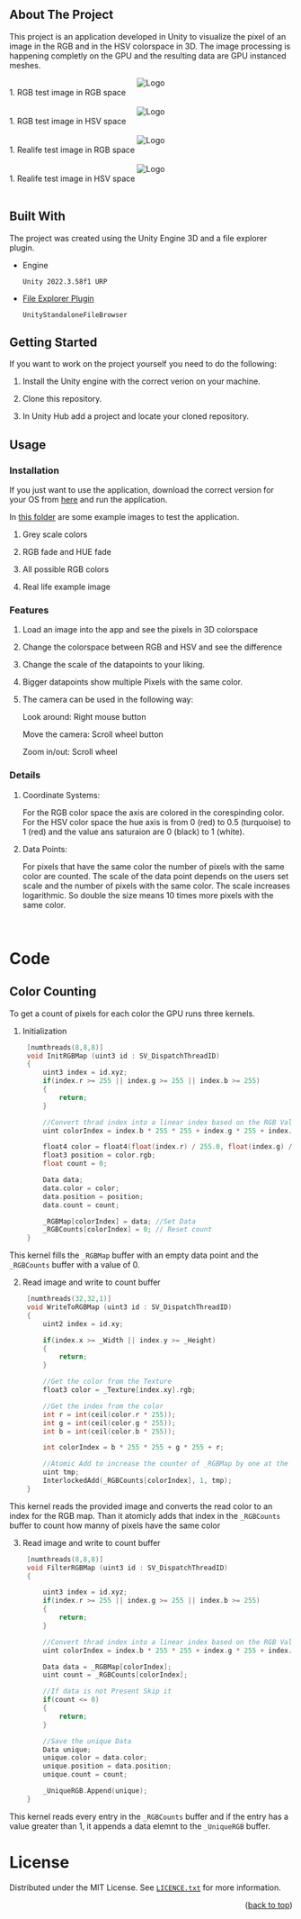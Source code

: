 <a id="readme-top"></a>

<!-- ABOUT THE PROJECT -->
## About The Project
This project is an application developed in Unity to visualize the pixel of an image in the RGB and in the HSV colorspace in 3D. The image processing is happening completly on the GPU and the resulting data are GPU instanced meshes. 

<div align="center">
    <img src="PreviewImages/Preview_1_RGB.png" alt="Logo" width="auto" height="auto">
  </div>
1. RGB test image in RGB space
<br/> 
<br/> 
<div align="center">
    <img src="PreviewImages/Preview_1_HSV.png" alt="Logo" width="auto" height="auto">
</div>
1. RGB test image in HSV space
<br/> 
<br/> 
<div align="center">
    <img src="PreviewImages/Preview_2_RGB.png" alt="Logo" width="auto" height="auto">
</div>
1. Realife test image in RGB space
<br/> 
<br/> 
<div align="center">
    <img src="PreviewImages/Preview_2_HSV.png" alt="Logo" width="auto" height="auto">
</div>
1. Realife test image in HSV space
<br/> 
<br/> 




## Built With
The project was created using the Unity Engine 3D and a file explorer plugin.

* Engine
  ```
  Unity 2022.3.58f1 URP
  ```
* <a href="https://github.com/gkngkc/UnityStandaloneFileBrowser">File Explorer Plugin</a>
  ```
  UnityStandaloneFileBrowser
  ```


<!-- GETTING STARTED -->
## Getting Started
If you want to work on the project yourself you need to do the following:

1. Install the Unity engine with the correct verion on your machine. 

2. Clone this repository.
   
3. In Unity Hub add a project and locate your cloned repository.  

<!-- USAGE EXAMPLES -->
## Usage

### Installation
If you just want to use the application, download the correct version for your OS from <a href="https://github.com/sebastianregelmann/3D-Color-Space-Visualizer/releases">here</a> and run the application. 

In <a href="Assets/Test_Images">this folder</a> are some example images to test the application. 
1. Grey scale colors
   
2. RGB fade and HUE fade
   
3. All possible RGB colors
   
4. Real life example image

### Features
1. Load an image into the app and see the pixels in 3D colorspace

2. Change the colorspace between RGB and HSV and see the difference

3. Change the scale of the datapoints to your liking.

4. Bigger datapoints show multiple Pixels with the same color.

5. The camera can be used in the following way: 
  
    Look around: Right mouse button

    Move the camera: Scroll wheel button
  
    Zoom in/out: Scroll wheel


### Details

1. Coordinate Systems: 
   
   For the RGB color space the axis are colored in the corespinding color. 
   For the HSV color space the hue axis is from 0 (red) to 0.5 (turquoise) to 1 (red) and the value ans saturaion are 0 (black) to 1 (white). 

2. Data Points: 
   
   For pixels that have the same color the number of pixels with the same color are counted. The scale of the data point depends on the users set scale and the number of pixels with the same color. The scale increases logarithmic. So double the size means 10 times more pixels with the same color.
<br/> 

# Code
## Color Counting 
To get a count of pixels for each color the GPU runs three kernels. 
1. Initialization
   ```cpp
    [numthreads(8,8,8)]
    void InitRGBMap (uint3 id : SV_DispatchThreadID)
    {
        uint3 index = id.xyz;
        if(index.r >= 255 || index.g >= 255 || index.b >= 255)
        {
            return;
        }

        //Convert thrad index into a linear index based on the RGB Values
        uint colorIndex = index.b * 255 * 255 + index.g * 255 + index.r;

        float4 color = float4(float(index.r) / 255.0, float(index.g) / 255.0, float(index.b) / 255.0, 1.0);
        float3 position = color.rgb;
        float count = 0;

        Data data;
        data.color = color;
        data.position = position;
        data.count = count;

        _RGBMap[colorIndex] = data; //Set Data
        _RGBCounts[colorIndex] = 0; // Reset count
    }
   ```
This kernel fills the `_RGBMap` buffer with an empty data point and the `_RGBCounts` buffer with a value of 0.

2. Read image and write to count buffer
   ```cpp
    [numthreads(32,32,1)]
    void WriteToRGBMap (uint3 id : SV_DispatchThreadID)
    {
        uint2 index = id.xy;

        if(index.x >= _Width || index.y >= _Height)
        {
            return;
        }

        //Get the color from the Texture
        float3 color = _Texture[index.xy].rgb;

        //Get the index from the color
        int r = int(ceil(color.r * 255));
        int g = int(ceil(color.g * 255));
        int b = int(ceil(color.b * 255));

        int colorIndex = b * 255 * 255 + g * 255 + r;

        //Atomic Add to increase the counter of _RGBMap by one at the colorIndex
        uint tmp;
        InterlockedAdd(_RGBCounts[colorIndex], 1, tmp);
    }

   ```
This kernel reads the provided image and converts the read color to an index for the RGB map. Than it atomicly adds that index in the `_RGBCounts` buffer to count how manny of pixels have the same color


3. Read image and write to count buffer
   ```cpp
    [numthreads(8,8,8)]
    void FilterRGBMap (uint3 id : SV_DispatchThreadID)
    {

        uint3 index = id.xyz;
        if(index.r >= 255 || index.g >= 255 || index.b >= 255)
        {
            return;
        }

        //Convert thrad index into a linear index based on the RGB Values
        uint colorIndex = index.b * 255 * 255 + index.g * 255 + index.r;

        Data data = _RGBMap[colorIndex];
        uint count = _RGBCounts[colorIndex];

        //If data is not Present Skip it
        if(count <= 0)
        {
            return;
        }

        //Save the unique Data
        Data unique;
        unique.color = data.color;
        unique.position = data.position;
        unique.count = count;

        _UniqueRGB.Append(unique);
    }

   ```
This kernel reads every entry in the `_RGBCounts` buffer and if the entry has a value greater than 1, it appends a data elemnt to the `_UniqueRGB` buffer.

<!-- LICENSE -->
# License

Distributed under the MIT License. See <a href="https://github.com/sebastianregelmann/3D-Color-Space-Visualizer">`LICENCE.txt`</a> for more information.

<p align="right">(<a href="#readme-top">back to top</a>)</p>

